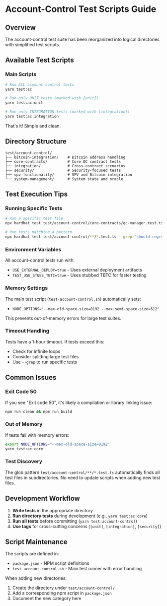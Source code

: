 # Account-Control Test Scripts Guide

## Overview
The account-control test suite has been reorganized into logical directories with simplified test scripts.

## Available Test Scripts

### Main Scripts

```bash
# Run ALL account-control tests
yarn test:ac

# Run only UNIT tests (marked with [unit])
yarn test:ac:unit

# Run only INTEGRATION tests (marked with [integration])
yarn test:ac:integration
```

That's it! Simple and clean.

## Directory Structure

```
test/account-control/
├── bitcoin-integration/    # Bitcoin address handling
├── core-contracts/         # Core QC contract tests
├── integration/            # Cross-contract scenarios
├── security/               # Security-focused tests
├── spv-functionality/      # SPV and Bitcoin integration
└── system-management/      # System state and oracle
```

## Test Execution Tips

### Running Specific Tests
```bash
# Run a specific test file
npx hardhat test test/account-control/core-contracts/qc-manager.test.ts

# Run tests matching a pattern
npx hardhat test test/account-control/**/*.test.ts --grep "should register wallet"
```

### Environment Variables
All account-control tests run with:
- `USE_EXTERNAL_DEPLOY=true` - Uses external deployment artifacts
- `TEST_USE_STUBS_TBTC=true` - Uses stubbed TBTC for faster testing

### Memory Settings
The main test script (`test-account-control.sh`) automatically sets:
- `NODE_OPTIONS="--max-old-space-size=8192 --max-semi-space-size=512"`

This prevents out-of-memory errors for large test suites.

### Timeout Handling
Tests have a 1-hour timeout. If tests exceed this:
- Check for infinite loops
- Consider splitting large test files
- Use `--grep` to run specific tests

## Common Issues

### Exit Code 50
If you see "Exit code 50", it's likely a compilation or library linking issue:
```bash
npm run clean && npm run build
```

### Out of Memory
If tests fail with memory errors:
```bash
export NODE_OPTIONS="--max-old-space-size=8192"
yarn test:ac:core
```

### Test Discovery
The glob pattern `test/account-control/**/*.test.ts` automatically finds all test files in subdirectories. No need to update scripts when adding new test files.

## Development Workflow

1. **Write tests** in the appropriate directory
2. **Run directory tests** during development (e.g., `yarn test:ac:core`)
3. **Run all tests** before committing (`yarn test:account-control`)
4. **Use tags** for cross-cutting concerns (`[unit]`, `[integration]`, `[security]`)

## Script Maintenance

The scripts are defined in:
- `package.json` - NPM script definitions
- `test-account-control.sh` - Main test runner with error handling

When adding new directories:
1. Create the directory under `test/account-control/`
2. Add a corresponding npm script in `package.json`
3. Document the new category here